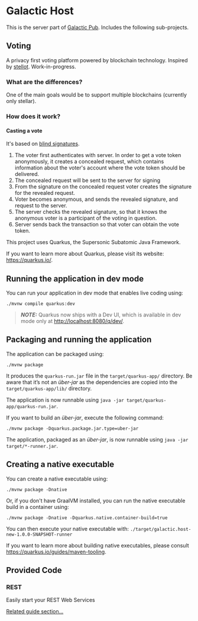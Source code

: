 # Galactic Host
This is the server part of [Galactic Pub](https://galactic.pub). Includes the following sub-projects.

## Voting
A privacy first voting platform powered by blockchain technology. Inspired by [stellot](https://github.com/stanbar/stellot).
Work-in-progress.
### What are the differences?
One of the main goals would be to support multiple blockchains (currently only stellar).
### How does it work?
#### Casting a vote
It's based on [blind signatures](https://en.wikipedia.org/wiki/Blind_signature#Blind_RSA_signatures).
1. The voter first authenticates with server. In order to get a vote token anonymously, it creates a concealed request, which contains information
   about the voter's account where the vote token should be delivered.
2. The concealed request will be sent to the server for signing
3. From the signature on the concealed request voter creates the signature for the revealed request.
4. Voter becomes anonymous, and sends the revealed signature, and request to the server.
5. The server checks the revealed signature, so that it knows the anonymous voter is a participant of the voting in question.
6. Server sends back the transaction so that voter can obtain the vote token.

This project uses Quarkus, the Supersonic Subatomic Java Framework.

If you want to learn more about Quarkus, please visit its website: <https://quarkus.io/>.

## Running the application in dev mode

You can run your application in dev mode that enables live coding using:

```shell script
./mvnw compile quarkus:dev
```

> **_NOTE:_**  Quarkus now ships with a Dev UI, which is available in dev mode only at <http://localhost:8080/q/dev/>.

## Packaging and running the application

The application can be packaged using:

```shell script
./mvnw package
```

It produces the `quarkus-run.jar` file in the `target/quarkus-app/` directory.
Be aware that it’s not an _über-jar_ as the dependencies are copied into the `target/quarkus-app/lib/` directory.

The application is now runnable using `java -jar target/quarkus-app/quarkus-run.jar`.

If you want to build an _über-jar_, execute the following command:

```shell script
./mvnw package -Dquarkus.package.jar.type=uber-jar
```

The application, packaged as an _über-jar_, is now runnable using `java -jar target/*-runner.jar`.

## Creating a native executable

You can create a native executable using:

```shell script
./mvnw package -Dnative
```

Or, if you don't have GraalVM installed, you can run the native executable build in a container using:

```shell script
./mvnw package -Dnative -Dquarkus.native.container-build=true
```

You can then execute your native executable with: `./target/galactic.host-new-1.0.0-SNAPSHOT-runner`

If you want to learn more about building native executables, please consult <https://quarkus.io/guides/maven-tooling>.

## Provided Code

### REST

Easily start your REST Web Services

[Related guide section...](https://quarkus.io/guides/getting-started-reactive#reactive-jax-rs-resources)
